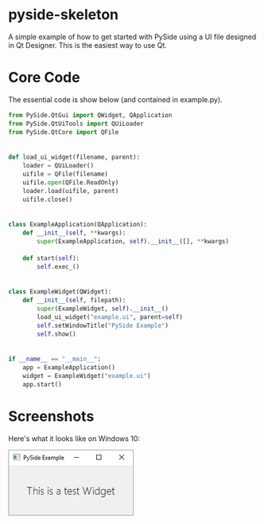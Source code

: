 # pyside-skeleton

A simple example of how to get started with PySide using a UI file
designed in Qt Designer. This is the easiest way to use Qt.

# Core Code

The essential code is show below (and contained in example.py).

```python
from PySide.QtGui import QWidget, QApplication
from PySide.QtUiTools import QUiLoader
from PySide.QtCore import QFile


def load_ui_widget(filename, parent):
    loader = QUiLoader()
    uifile = QFile(filename)
    uifile.open(QFile.ReadOnly)
    loader.load(uifile, parent)
    uifile.close()


class ExampleApplication(QApplication):
    def __init__(self, **kwargs):
        super(ExampleApplication, self).__init__([], **kwargs)

    def start(self):
        self.exec_()


class ExampleWidget(QWidget):
    def __init__(self, filepath):
        super(ExampleWidget, self).__init__()
        load_ui_widget("example.ui", parent=self)
        self.setWindowTitle("PySide Example")
        self.show()


if __name__ == "__main__":
    app = ExampleApplication()
    widget = ExampleWidget("example.ui")
    app.start()
```

# Screenshots

Here's what it looks like on Windows 10:

![pyside-barebones on Windows 10](/screenshots/windows10.png)
